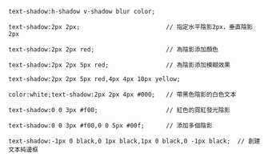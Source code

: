 ```
text-shadow:h-shadow v-shadow blur color;
```

```
text-shadow:2px 2px;						// 指定水平陰影2px，垂直陰影2px
```

```
text-shadow:2px 2px red;					// 為陰影添加顏色
```

```
text-shadow:2px 2px 5px red;				// 為陰影添加模糊效果
```

```
text-shadow:2px 2px 5px red,4px 4px 10px yellow;
```

```
color:white;text-shadow:2px 2px 4px #000;	// 帶黑色陰影的白色文本
```

```
text-shadow:0 0 3px #f00;					// 紅色的霓紅發光陰影
```

```
text-shadow:0 0 3px #f00,0 0 5px #00f;		// 添加多個陰影
```

```
text-shadow:-1px 0 black,0 1px black,1px 0 black,0 -1px black;	// 創建文本純邊框
```